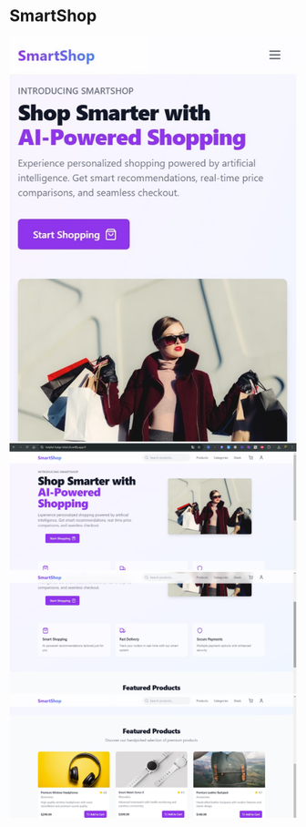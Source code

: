# SmartShop
![My Image](https://github.com/WalidEbaid11/SmartShop/blob/main/src/image/11.jpg)
![My Image](https://github.com/WalidEbaid11/SmartShop/blob/main/src/image/1.jpg)
![My Image](https://github.com/WalidEbaid11/SmartShop/blob/main/src/image/2.jpg)
![My Image](https://github.com/WalidEbaid11/SmartShop/blob/main/src/image/3.jpg)

